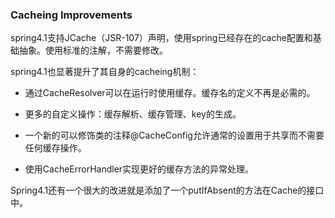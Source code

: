 ### Cacheing Improvements

spring4.1支持JCache（JSR-107）声明，使用spring已经存在的cache配置和基础抽象。使用标准的注解，不需要修改。

spring4.1也显著提升了其自身的cacheing机制：

- 通过CacheResolver可以在运行时使用缓存。缓存名的定义不再是必需的。

- 更多的自定义操作：缓存解析、缓存管理、key的生成。

- 一个新的可以修饰类的注释@CacheConfig允许通常的设置用于共享而不需要任何缓存操作。

- 使用CacheErrorHandler实现更好的缓存方法的异常处理。

Spring4.1还有一个很大的改进就是添加了一个putIfAbsent的方法在Cache的接口中。